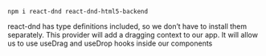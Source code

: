 ```
npm i react-dnd react-dnd-html5-backend
```
react-dnd has type definitions included, so we don’t have to install them separately.
This provider will add a dragging context to our app. It will allow us to use useDrag
and useDrop hooks inside our components
